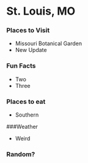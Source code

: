 # St. Louis, MO

### Places to Visit

- Missouri Botanical Garden
- New Update

### Fun Facts
- Two
- Three

### Places to eat
- Southern

###Weather
- Weird

### Random?
